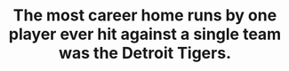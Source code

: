---
title:      
  - The most career home runs by one player ever hit against a single team was the Detroit Tigers.
secondary:
  - Babe Ruth hit 123 of his 714 home runs against the Tigers. Ruth's next best opponent was the Philadelphia Athletics with 108 career home runs.
reference:
  - http://www.baseball-reference.com/players/event_hr.cgi?year=0&n1=ruthba01&id=ruthba01&t=b
---